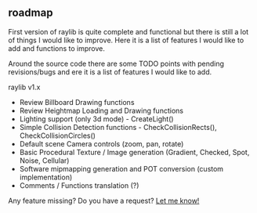 roadmap
-------

First version of raylib is quite complete and functional but there is still a lot of things I would like to improve.
Here it is a list of features I would like to add and functions to improve.

Around the source code there are some TODO points with pending revisions/bugs and ere it is a list of features I would like to add.

raylib v1.x

   - Review Billboard Drawing functions
   - Review Heightmap Loading and Drawing functions
   - Lighting support (only 3d mode) - CreateLight()
   - Simple Collision Detection functions - CheckCollisionRects(), CheckCollisionCircles()
   - Default scene Camera controls (zoom, pan, rotate)   
   - Basic Procedural Texture / Image generation (Gradient, Checked, Spot, Noise, Cellular)
   - Software mipmapping generation and POT conversion (custom implementation)
   - Comments / Functions translation (?)
   
Any feature missing? Do you have a request? [Let me know!][raysan5]

[raysan5]: mailto:raysan@raysanweb.com "Ramon Santamaria - Ray San"
